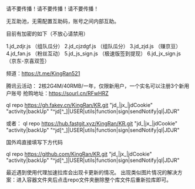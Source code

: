 
请不要传播！请不要传播！请不要传播！

无互助池，无需配置互助码，账号之间内部互助。

目前有加密的如下（不放心请禁用）

1.jd_zdjr.js   （组队瓜分）
2.jd_cjzdgf.js （组队瓜分）
3.jd_zjd.js   （赚京豆）
4.jd_fan.js  （粉丝互动）
5.jd_js_sign.js （极速版签到提现）
6.jd_jx_sign.js （京东-京喜双签）


频道：https://t.me/KingRan521

腾讯云活动：
2核2G4M/40RMB/一年，仅限新用户，一个实名可以注册3个新用户账号
抢购地址：https://sourl.cn/RFwHRZ

ql repo https://gh.fakev.cn/KingRan/KR.git "jd_|jx_|jdCookie" "activity|backUp" "^jd[^_]|USER|utils|function|sign|sendNotify|ql|JDJR"

或者：
ql repo https://hub.fastgit.xyz/KingRan/KR.git "jd_|jx_|jdCookie" "activity|backUp" "^jd[^_]|USER|utils|function|sign|sendNotify|ql|JDJR"

国外鸡直接填写下方代码

ql repo https://github.com/KingRan/KR.git "jd_|jx_|jdCookie" "activity|backUp" "^jd[^_]|USER|utils|function|sign|sendNotify|ql|JDJR"

最近遇到使用代理加速拉库会出现卡更新的情况。
出现类似图片情况的解决方案：进入容器文件夹后点击repo文件夹删除整个库文件后重新拉库即可。
